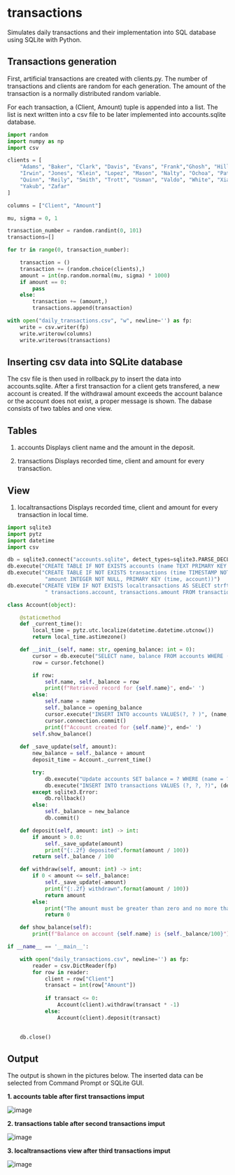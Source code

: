 # transactions
Simulates daily transactions and their implementation into SQL database using SQLite with Python.

Transactions generation
-----

First, artificial transactions are created with clients.py. The number of transactions and clients are random for each generation.
The amount of the transaction is a normally distributed random variable.

For each transaction, a (Client, Amount) tuple is appended into a list.
The list is next written into a csv file to be later implemented into accounts.sqlite database.

```python
import random
import numpy as np
import csv

clients = [
    "Adams", "Baker", "Clark", "Davis", "Evans", "Frank","Ghosh", "Hills", 
    "Irwin", "Jones", "Klein", "Lopez", "Mason", "Nalty", "Ochoa", "Patel", 
    "Quinn", "Reily", "Smith", "Trott", "Usman", "Valdo", "White", "Xiang",
    "Yakub", "Zafar"
]

columns = ["Client", "Amount"]

mu, sigma = 0, 1

transaction_number = random.randint(0, 101)
transactions=[]

for tr in range(0, transaction_number):

    transaction = ()
    transaction += (random.choice(clients),)
    amount = int(np.random.normal(mu, sigma) * 1000)
    if amount == 0:
        pass
    else:
        transaction += (amount,)
        transactions.append(transaction)

with open("daily_transactions.csv", "w", newline='') as fp:
    write = csv.writer(fp)
    write.writerow(columns)
    write.writerows(transactions)
```

Inserting csv data into SQLite database
-----

The csv file is then used in rollback.py to insert the data into accounts.sqlite. After a first transaction for a client gets transfered, a new account is created.
If the withdrawal amount exceeds the account balance or the account does not exist, a proper message is shown.
The dabase consists of two tables and one view.

Tables
-------
1. accounts
    Displays client name and the amount in the deposit.

2. transactions
    Displays recorded time, client and amount for every transaction.

View
-----
1. localtransactions
    Displays recorded time, client and amount for every transaction in local time.

```python
import sqlite3
import pytz
import datetime
import csv

db = sqlite3.connect("accounts.sqlite", detect_types=sqlite3.PARSE_DECLTYPES)
db.execute("CREATE TABLE IF NOT EXISTS accounts (name TEXT PRIMARY KEY NOT NULL, balance INTEGER NOT NULL)")
db.execute("CREATE TABLE IF NOT EXISTS transactions (time TIMESTAMP NOT NULL, account TEXT NOT NULL,"
            "amount INTEGER NOT NULL, PRIMARY KEY (time, account))")
db.execute("CREATE VIEW IF NOT EXISTS localtransactions AS SELECT strftime('%Y-%m-%d %H:%M:%f', transactions.time, 'localtime') AS localtime,"
            " transactions.account, transactions.amount FROM transactions ORDER BY transactions.time")

class Account(object):

    @staticmethod
    def _current_time():
        local_time = pytz.utc.localize(datetime.datetime.utcnow())
        return local_time.astimezone()

    def __init__(self, name: str, opening_balance: int = 0):
        cursor = db.execute("SELECT name, balance FROM accounts WHERE (name = ?)", (name, ))
        row = cursor.fetchone()

        if row:
            self.name, self._balance = row
            print(f"Retrieved record for {self.name}", end=' ')
        else:
            self.name = name
            self._balance = opening_balance
            cursor.execute("INSERT INTO accounts VALUES(?, ? )", (name, opening_balance))
            cursor.connection.commit()
            print(f"Account created for {self.name}", end=' ')
        self.show_balance()
    
    def _save_update(self, amount):
        new_balance = self._balance + amount
        deposit_time = Account._current_time()

        try:
            db.execute("Update accounts SET balance = ? WHERE (name = ?)", (new_balance, self.name))
            db.execute("INSERT INTO transactions VALUES (?, ?, ?)", (deposit_time, self.name, amount))
        except sqlite3.Error:
            db.rollback()
        else: 
            self._balance = new_balance
            db.commit()

    def deposit(self, amount: int) -> int:
        if amount > 0.0:
            self._save_update(amount)
            print("{:.2f} deposited".format(amount / 100))
        return self._balance / 100

    def withdraw(self, amount: int) -> int:
        if 0 < amount <= self._balance:
            self._save_update(-amount)
            print("{:.2f} withdrawn".format(amount / 100))
            return amount
        else:
            print("The amount must be greater than zero and no more than your account balance")
            return 0

    def show_balance(self):
        print(f"Balance on account {self.name} is {self._balance/100}")

if __name__ == '__main__':

    with open("daily_transactions.csv", newline='') as fp:
        reader = csv.DictReader(fp)
        for row in reader:
            client = row["Client"]
            transact = int(row["Amount"])
            
            if transact <= 0:
                Account(client).withdraw(transact * -1)
            else:
                Account(client).deposit(transact)
            

    db.close()
```
Output
------
The output is shown in the pictures below. The inserted data can be selected from Command Prompt or SQLite GUI.

**1. accounts table after first transactions imput**

![image](https://user-images.githubusercontent.com/126695578/222451262-88ed64ea-340f-4bc3-b9cf-5dab1e57292f.png)

**2. transactions table after second transactions imput**

![image](https://user-images.githubusercontent.com/126695578/222452381-21697fdb-4882-4072-a94e-07df4659c673.png)

**3. localtransactions view after third transactions imput**

![image](https://user-images.githubusercontent.com/126695578/222452906-705c714b-71e2-455a-a9b0-116e51d83134.png)




